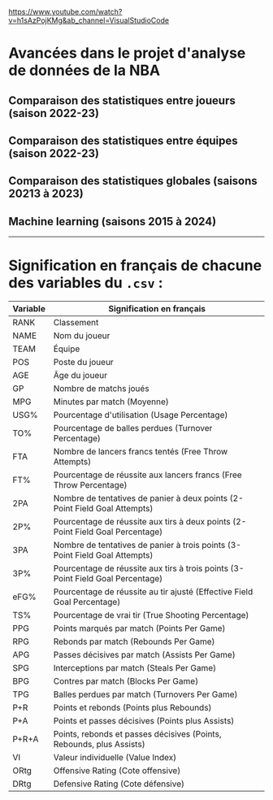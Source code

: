 https://www.youtube.com/watch?v=h1sAzPojKMg&ab_channel=VisualStudioCode

# Avancées dans le projet d'analyse de données de la NBA

## Comparaison des statistiques entre joueurs (saison 2022-23)
## Comparaison des statistiques entre équipes (saison 2022-23)
## Comparaison des statistiques globales (saisons 20213 à 2023)
## Machine learning (saisons 2015 à 2024)

---

# Signification en français de chacune des variables du `.csv` :

| Variable | Signification en français                                                                                       |
|----------|----------------------------------------------------------------------------------------------------------------|
| RANK     | Classement                                                                                                     |
| NAME     | Nom du joueur                                                                                                  |
| TEAM     | Équipe                                                                                                         |
| POS      | Poste du joueur                                                                                                |
| AGE      | Âge du joueur                                                                                                  |
| GP       | Nombre de matchs joués                                                                                         |
| MPG      | Minutes par match (Moyenne)                                                                                   |
| USG%     | Pourcentage d'utilisation (Usage Percentage)                                                                   |
| TO%      | Pourcentage de balles perdues (Turnover Percentage)                                                           |
| FTA      | Nombre de lancers francs tentés (Free Throw Attempts)                                                         |
| FT%      | Pourcentage de réussite aux lancers francs (Free Throw Percentage)                                             |
| 2PA      | Nombre de tentatives de panier à deux points (2-Point Field Goal Attempts)                                      |
| 2P%      | Pourcentage de réussite aux tirs à deux points (2-Point Field Goal Percentage)                                  |
| 3PA      | Nombre de tentatives de panier à trois points (3-Point Field Goal Attempts)                                     |
| 3P%      | Pourcentage de réussite aux tirs à trois points (3-Point Field Goal Percentage)                                 |
| eFG%     | Pourcentage de réussite au tir ajusté (Effective Field Goal Percentage)                                         |
| TS%      | Pourcentage de vrai tir (True Shooting Percentage)                                                             |
| PPG      | Points marqués par match (Points Per Game)                                                                     |
| RPG      | Rebonds par match (Rebounds Per Game)                                                                          |
| APG      | Passes décisives par match (Assists Per Game)                                                                  |
| SPG      | Interceptions par match (Steals Per Game)                                                                      |
| BPG      | Contres par match (Blocks Per Game)                                                                            |
| TPG      | Balles perdues par match (Turnovers Per Game)                                                                  |
| P+R      | Points et rebonds (Points plus Rebounds)                                                                       |
| P+A      | Points et passes décisives (Points plus Assists)                                                               |
| P+R+A    | Points, rebonds et passes décisives (Points, Rebounds, plus Assists)                                            |
| VI       | Valeur individuelle (Value Index)                                                                              |
| ORtg     | Offensive Rating (Cote offensive)                                                                              |
| DRtg     | Defensive Rating (Cote défensive)                                                                              |

